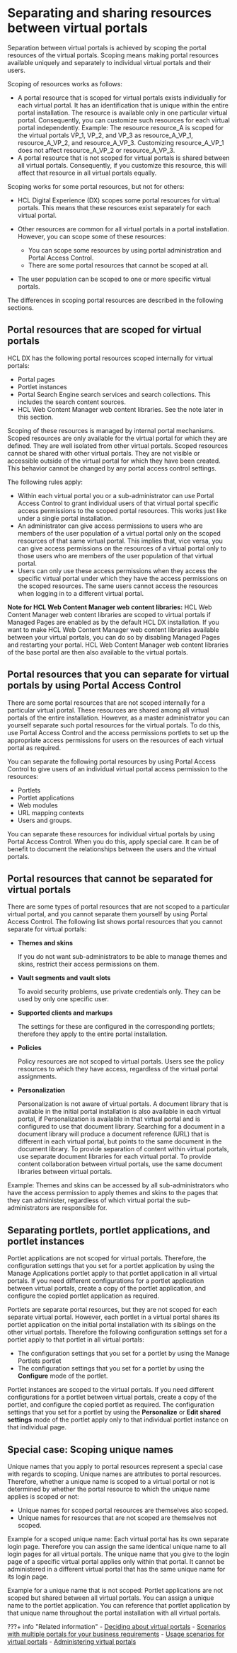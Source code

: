 # Separating and sharing resources between virtual portals

Separation between virtual portals is achieved by scoping the portal resources of the virtual portals. Scoping means making portal resources available uniquely and separately to individual virtual portals and their users.

Scoping of resources works as follows:

-   A portal resource that is scoped for virtual portals exists individually for each virtual portal. It has an identification that is unique within the entire portal installation. The resource is available only in one particular virtual portal. Consequently, you can customize such resources for each virtual portal independently. Example: The resource resource\_A is scoped for the virtual portals VP\_1, VP\_2, and VP\_3 as resource\_A\_VP\_1, resource\_A\_VP\_2, and resource\_A\_VP\_3. Customizing resource\_A\_VP\_1 does not affect resource\_A\_VP\_2 or resource\_A\_VP\_3.
-   A portal resource that is not scoped for virtual portals is shared between all virtual portals. Consequently, if you customize this resource, this will affect that resource in all virtual portals equally.

Scoping works for some portal resources, but not for others:

-   HCL Digital Experience (DX) scopes some portal resources for virtual portals. This means that these resources exist separately for each virtual portal.
-   Other resources are common for all virtual portals in a portal installation. However, you can scope some of these resources:

    -   You can scope some resources by using portal administration and Portal Access Control.
    -   There are some portal resources that cannot be scoped at all.

-   The user population can be scoped to one or more specific virtual portals.

The differences in scoping portal resources are described in the following sections.

## Portal resources that are scoped for virtual portals

HCL DX has the following portal resources scoped internally for virtual portals:

-   Portal pages
-   Portlet instances
-   Portal Search Engine search services and search collections. This includes the search content sources.
-   HCL Web Content Manager web content libraries. See the note later in this section.

Scoping of these resources is managed by internal portal mechanisms. Scoped resources are only available for the virtual portal for which they are defined. They are well isolated from other virtual portals. Scoped resources cannot be shared with other virtual portals. They are not visible or accessible outside of the virtual portal for which they have been created. This behavior cannot be changed by any portal access control settings.

The following rules apply:

-   Within each virtual portal you or a sub-administrator can use Portal Access Control to grant individual users of that virtual portal specific access permissions to the scoped portal resources. This works just like under a single portal installation.
-   An administrator can give access permissions to users who are members of the user population of a virtual portal only on the scoped resources of that same virtual portal. This implies that, vice versa, you can give access permissions on the resources of a virtual portal only to those users who are members of the user population of that virtual portal.
-   Users can only use these access permissions when they access the specific virtual portal under which they have the access permissions on the scoped resources. The same users cannot access the resources when logging in to a different virtual portal.

**Note for HCL Web Content Manager web content libraries:** HCL Web Content Manager web content libraries are scoped to virtual portals if Managed Pages are enabled as by the default HCL DX installation. If you want to make HCL Web Content Manager web content libraries available between your virtual portals, you can do so by disabling Managed Pages and restarting your portal. HCL Web Content Manager web content libraries of the base portal are then also available to the virtual portals.

## Portal resources that you can separate for virtual portals by using Portal Access Control

There are some portal resources that are not scoped internally for a particular virtual portal. These resources are shared among all virtual portals of the entire installation. However, as a master administrator you can yourself separate such portal resources for the virtual portals. To do this, use Portal Access Control and the access permissions portlets to set up the appropriate access permissions for users on the resources of each virtual portal as required.

You can separate the following portal resources by using Portal Access Control to give users of an individual virtual portal access permission to the resources:

-   Portlets
-   Portlet applications
-   Web modules
-   URL mapping contexts
-   Users and groups.

You can separate these resources for individual virtual portals by using Portal Access Control. When you do this, apply special care. It can be of benefit to document the relationships between the users and the virtual portals.

## Portal resources that cannot be separated for virtual portals

There are some types of portal resources that are not scoped to a particular virtual portal, and you cannot separate them yourself by using Portal Access Control. The following list shows portal resources that you cannot separate for virtual portals:

-   **Themes and skins**

    If you do not want sub-administrators to be able to manage themes and skins, restrict their access permissions on them.

-   **Vault segments and vault slots**

    To avoid security problems, use private credentials only. They can be used by only one specific user.

-   **Supported clients and markups**

    The settings for these are configured in the corresponding portlets; therefore they apply to the entire portal installation.

-   **Policies**

    Policy resources are not scoped to virtual portals. Users see the policy resources to which they have access, regardless of the virtual portal assignments.

-   **Personalization**

    Personalization is not aware of virtual portals. A document library that is available in the initial portal installation is also available in each virtual portal, if Personalization is available in that virtual portal and is configured to use that document library. Searching for a document in a document library will produce a document reference \(URL\) that is different in each virtual portal, but points to the same document in the document library. To provide separation of content within virtual portals, use separate document libraries for each virtual portal. To provide content collaboration between virtual portals, use the same document libraries between virtual portals.


Example: Themes and skins can be accessed by all sub-administrators who have the access permission to apply themes and skins to the pages that they can administer, regardless of which virtual portal the sub-administrators are responsible for.

## Separating portlets, portlet applications, and portlet instances

Portlet applications are not scoped for virtual portals. Therefore, the configuration settings that you set for a portlet application by using the Manage Applications portlet apply to that portlet application in all virtual portals. If you need different configurations for a portlet application between virtual portals, create a copy of the portlet application, and configure the copied portlet application as required.

Portlets are separate portal resources, but they are not scoped for each separate virtual portal. However, each portlet in a virtual portal shares its portlet application on the initial portal installation with its siblings on the other virtual portals. Therefore the following configuration settings set for a portlet apply to that portlet in all virtual portals:

-   The configuration settings that you set for a portlet by using the Manage Portlets portlet
-   The configuration settings that you set for a portlet by using the **Configure** mode of the portlet.

Portlet instances are scoped to the virtual portals. If you need different configurations for a portlet between virtual portals, create a copy of the portlet, and configure the copied portlet as required. The configuration settings that you set for a portlet by using the **Personalize** or **Edit shared settings** mode of the portlet apply only to that individual portlet instance on that individual page.

## Special case: Scoping unique names

Unique names that you apply to portal resources represent a special case with regards to scoping. Unique names are attributes to portal resources. Therefore, whether a unique name is scoped to a virtual portal or not is determined by whether the portal resource to which the unique name applies is scoped or not:

-   Unique names for scoped portal resources are themselves also scoped.
-   Unique names for resources that are not scoped are themselves not scoped.

Example for a scoped unique name: Each virtual portal has its own separate login page. Therefore you can assign the same identical unique name to all login pages for all virtual portals. The unique name that you give to the login page of a specific virtual portal applies only within that portal. It cannot be administered in a different virtual portal that has the same unique name for its login page.

Example for a unique name that is not scoped: Portlet applications are not scoped but shared between all virtual portals. You can assign a unique name to the portlet application. You can reference that portlet application by that unique name throughout the portal installation with all virtual portals.


???+ info "Related information"
    - [Deciding about virtual portals](../vp_overview/index.md)
    - [Scenarios with multiple portals for your business requirements](../vp_overview/advpuscn_pln.md)
    - [Usage scenarios for virtual portals](../vp_overview/advpuscn_usage.md)
    - [Administering virtual portals](../adm_vp_task/index.md)

